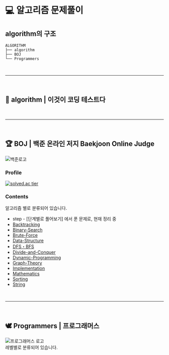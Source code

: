 # 💻 알고리즘 문제풀이

## algorithm의 구조

```
ALGORITHM
├── algorithm
├── BOJ
└── Programmers
```

</br>

***

</br>

## 📘 algorithm | 이것이 코딩 테스트다

</br>

***

</br>

## 🏆 BOJ | 백준 온라인 저지 Baekjoon Online Judge
![백준로고](https://d2gd6pc034wcta.cloudfront.net/images/logo@2x.png)

### Profile
[![solved.ac tier](http://mazassumnida.wtf/api/v2/generate_badge?boj=hayu)](https://solved.ac/hayu)

### Contents
알고리즘 별로 분류되어 있습니다.
* step - [단계별로 풀어보기] 에서 푼 문제로, 현재 정리 중
* [Backtracking](https://github.com/YuHayeon/algorithm/tree/master/BOJ/Backtracking)  
* [Binary-Search](https://github.com/YuHayeon/algorithm/tree/master/BOJ/Binary-Search)  
* [Brute-Force](https://github.com/YuHayeon/algorithm/tree/master/BOJ/Brute-Force)  
* [Data-Structure](https://github.com/YuHayeon/algorithm/tree/master/BOJ/Data-Structure)  
* [DFS・BFS](https://github.com/YuHayeon/algorithm/tree/master/BOJ/DFS%E3%83%BBBFS)  
* [Divide-and-Conquer](https://github.com/YuHayeon/algorithm/tree/master/BOJ/Divide-and-Conquer)  
* [Dynamic-Programming](https://github.com/YuHayeon/algorithm/tree/master/BOJ/Dynamic-Programming)  
* [Graph-Theory](https://github.com/YuHayeon/algorithm/tree/master/BOJ/Graph-Theory)  
* [Implementation](https://github.com/YuHayeon/algorithm/tree/master/BOJ/Implementation)  
* [Mathematics](https://github.com/YuHayeon/algorithm/tree/master/BOJ/Mathmatics)  
* [Sorting](https://github.com/YuHayeon/algorithm/tree/master/BOJ/Sorting) 
* [String](https://github.com/YuHayeon/algorithm/tree/master/BOJ/String)  
  
</br>

***

</br>

## 🕊 Programmers | 프로그래머스
![프로그래머스 로고](https://programmers.co.kr/assets/bi-programmers-light-0d164d49b51a123bab5cca11106145d6fac5a5ac04b8646780369c2a5bc0dd79.png)  
레벨별로 분류되어 있습니다.